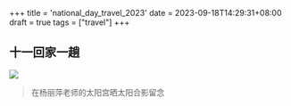 +++
title = 'national_day_travel_2023'
date = 2023-09-18T14:29:31+08:00
draft = true
tags = ["travel"]
+++

<style>
  section {
    padding: 2px;
    display: flex;
    flex-wrap: wrap;
    &::after {//处理最后一行
      content: '';
      flex-grow: 999999999;
    }
  }
  div {
    margin: 2px;
    position: relative;
    height: 200px;
    flex-grow: 1;
    background-color: violet;
    img {
      max-width: 100%;
      min-width: 100%;
      height: 200px;
      object-fit: cover;
      vertical-align: bottom;
    }
  }
</style>


## 十一回家一趟

![](https://s2.loli.net/2023/10/18/bAqNMpmOxcuDnrJ.jpg)
> 在杨丽萍老师的太阳宫晒太阳合影留念


